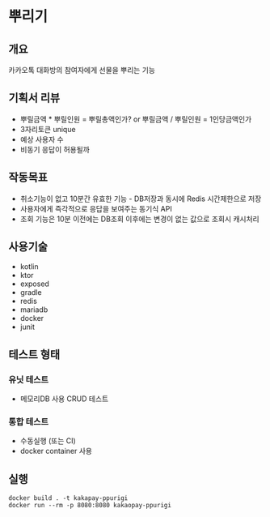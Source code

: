 뿌리기
====

## 개요

카카오톡 대화방의 참여자에게 선물을 뿌리는 기능


## 기획서 리뷰

* 뿌릴금액 * 뿌릴인원 = 뿌릴총액인가? or 뿌릴금액 / 뿌릴인원 = 1인당금액인가
* 3자리토큰 unique
* 예상 사용자 수
* 비동기 응답이 허용될까


## 작동목표

* 취소기능이 없고 10분간 유효한 기능 - DB저장과 동시에 Redis 시간제한으로 저장
* 사용자에게 즉각적으로 응답을 보여주는 동기식 API
* 조회 기능은 10분 이전에는 DB조회 이후에는 변경이 없는 값으로 조회시 캐시처리


## 사용기술

* kotlin
* ktor
* exposed
* gradle
* redis
* mariadb
* docker
* junit


## 테스트 형태

### 유닛 테스트

* 메모리DB 사용 CRUD 테스트

### 통합 테스트

* 수동실행 (또는 CI)
* docker container 사용

## 실행

```shell script
docker build . -t kakapay-ppurigi
docker run --rm -p 8080:8080 kakaopay-ppurigi
```